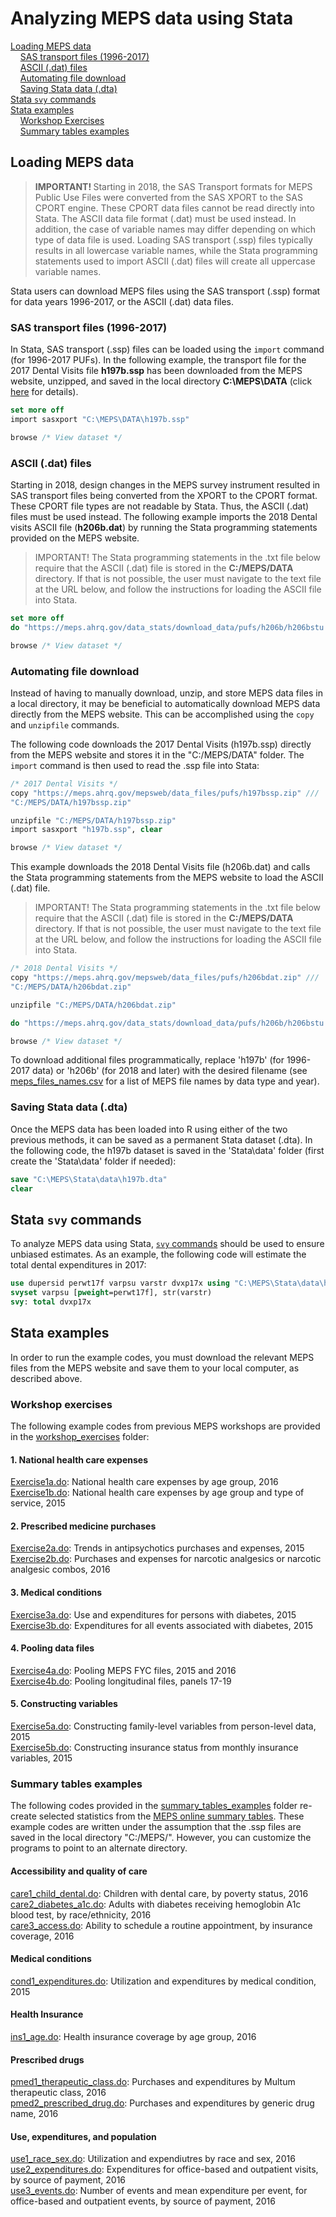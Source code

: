 # Analyzing MEPS data using Stata

[Loading MEPS data](#loading-meps-data)<br>
&nbsp; &nbsp; [SAS transport files (1996-2017)](#sas-transport-files-1996-2017)<br>
&nbsp; &nbsp; [ASCII (.dat) files](#ascii-dat-files)<br>
&nbsp; &nbsp; [Automating file download](#automating-file-download)<br>
&nbsp; &nbsp; [Saving Stata data (.dta)](#saving-stata-data-dta)<br>
[Stata `svy` commands](#stata-svy-commands)<br>
[Stata examples](#stata-examples)<br>
&nbsp; &nbsp; [Workshop Exercises](#workshop-exercises)<br>
&nbsp; &nbsp; [Summary tables examples](#summary-tables-examples)<br>

## Loading MEPS data
> <b> IMPORTANT! </b> Starting in 2018, the SAS Transport formats for MEPS Public Use Files were converted from the SAS XPORT to the SAS CPORT engine. These CPORT data files cannot be read directly into Stata. The ASCII data file format (.dat) must be used instead. In addition, the case of variable names may differ depending on which type of data file is used. Loading SAS transport (.ssp) files typically results in all lowercase variable names, while the Stata programming statements used to import ASCII (.dat) files will create all uppercase variable names.

Stata users can download MEPS files using the SAS transport (.ssp) format for data years 1996-2017, or the ASCII (.dat) data files.

### SAS transport files (1996-2017)

In Stata, SAS transport (.ssp) files can be loaded using the `import` command (for 1996-2017 PUFs). In the following example, the transport file for the 2017 Dental Visits file <b>h197b.ssp</b> has been downloaded from the MEPS website, unzipped, and saved in the local directory <b>C:\MEPS\DATA</b> (click [here](../README.md#accessing-meps-hc-data) for details).
``` stata
set more off
import sasxport "C:\MEPS\DATA\h197b.ssp"

browse /* View dataset */
```

### ASCII (.dat) files
Starting in 2018, design changes in the MEPS survey instrument resulted in SAS transport files being converted from the XPORT to the CPORT format. These CPORT file types are not readable by Stata. Thus, the ASCII (.dat) files must be used instead. The following example imports the 2018 Dental visits ASCII file (<b>h206b.dat</b>) by running the Stata programming statements provided on the MEPS website.

> IMPORTANT! The Stata programming statements in the .txt file below require that the ASCII (.dat) file is stored in the <b>C:/MEPS/DATA</b> directory. If that is not possible, the user must navigate to the text file at the URL below, and follow the instructions for loading the ASCII file into Stata.


``` stata
set more off
do "https://meps.ahrq.gov/data_stats/download_data/pufs/h206b/h206bstu.txt"

browse /* View dataset */
```

### Automating file download

Instead of having to manually download, unzip, and store MEPS data files in a local directory, it may be beneficial to automatically download MEPS data directly from the MEPS website. This can be accomplished using the `copy` and `unzipfile` commands.

The following code downloads the 2017 Dental Visits (h197b.ssp) directly from the MEPS website and stores it in the "C:/MEPS/DATA" folder. The `import` command is then used to read the .ssp file into Stata:

``` stata
/* 2017 Dental Visits */
copy "https://meps.ahrq.gov/mepsweb/data_files/pufs/h197bssp.zip" ///
"C:/MEPS/DATA/h197bssp.zip"

unzipfile "C:/MEPS/DATA/h197bssp.zip"
import sasxport "h197b.ssp", clear

browse /* View dataset */
```

This example downloads the 2018 Dental Visits file (h206b.dat) and calls the Stata programming statements from the MEPS website to load the ASCII (.dat) file.

> IMPORTANT! The Stata programming statements in the .txt file below require that the ASCII (.dat) file is stored in the <b>C:/MEPS/DATA</b> directory. If that is not possible, the user must navigate to the text file at the URL below, and follow the instructions for loading the ASCII file into Stata.

``` stata
/* 2018 Dental Visits */
copy "https://meps.ahrq.gov/mepsweb/data_files/pufs/h206bdat.zip" ///
"C:/MEPS/DATA/h206bdat.zip"

unzipfile "C:/MEPS/DATA/h206bdat.zip"

do "https://meps.ahrq.gov/data_stats/download_data/pufs/h206b/h206bstu.txt"

browse /* View dataset */

```


To download additional files programmatically, replace 'h197b' (for 1996-2017 data) or 'h206b' (for 2018 and later) with the desired filename (see [meps_files_names.csv](https://github.com/HHS-AHRQ/MEPS/blob/master/Quick_Reference_Guides/meps_file_names.csv) for a list of MEPS file names by data type and year).

### Saving Stata data (.dta)

Once the MEPS data has been loaded into R using either of the two previous methods, it can be saved as a permanent Stata dataset (.dta). In the following code,  the h197b dataset is saved in the 'Stata\data' folder (first create the 'Stata\data' folder if needed):
``` Stata
save "C:\MEPS\Stata\data\h197b.dta"
clear
```

## Stata `svy` commands
To analyze MEPS data using Stata, [`svy` commands](http://www.stata.com/manuals13/svysvyestimation.pdf) should be used to ensure unbiased estimates. As an example, the following code will estimate the total dental expenditures in 2017:
``` stata
use dupersid perwt17f varpsu varstr dvxp17x using "C:\MEPS\Stata\data\h197b.dta", clear
svyset varpsu [pweight=perwt17f], str(varstr)
svy: total dvxp17x
```


## Stata examples

In order to run the example codes, you must download the relevant MEPS files from the MEPS website and save them to your local computer, as described above.

### Workshop exercises
The following example codes from previous MEPS workshops are provided in the [workshop_exercises](workshop_exercises) folder:

#### 1. National health care expenses
[Exercise1a.do](workshop_exercises/Exercise1a.do): National health care expenses by age group, 2016
<br>
[Exercise1b.do](workshop_exercises/Exercise1b.do): National health care expenses by age group and type of service, 2015
<br>

#### 2. Prescribed medicine purchases
[Exercise2a.do](workshop_exercises/Exercise2a.do): Trends in antipsychotics purchases and expenses, 2015
<br>
[Exercise2b.do](workshop_exercises/Exercise2b.do): Purchases and expenses for narcotic analgesics or narcotic analgesic combos, 2016

#### 3. Medical conditions
[Exercise3a.do](workshop_exercises/Exercise3a.do): Use and expenditures for persons with diabetes, 2015
<br>
[Exercise3b.do](workshop_exercises/Exercise3b.do): Expenditures for all events associated with diabetes, 2015
<br>

#### 4. Pooling data files
[Exercise4a.do](workshop_exercises/Exercise4a.do): Pooling MEPS FYC files, 2015 and 2016
<br>
[Exercise4b.do](workshop_exercises/Exercise4b.do): Pooling longitudinal files, panels 17-19

#### 5. Constructing variables
[Exercise5a.do](workshop_exercises/Exercise5a.do): Constructing family-level variables from person-level data, 2015
<br>
[Exercise5b.do](workshop_exercises/Exercise5b.do): Constructing insurance status from monthly insurance variables, 2015


### Summary tables examples

The following codes provided in the [summary_tables_examples](summary_tables_examples) folder re-create selected statistics from the [MEPS online summary tables](https://meps.ahrq.gov/mepstrends/home/). These example codes are written under the assumption that the .ssp files are saved in the local directory "C:/MEPS/". However, you can customize the programs to point to an alternate directory.

#### Accessibility and quality of care
[care1_child_dental.do](summary_tables_examples/care1_child_dental.do): Children with dental care, by poverty status, 2016
<br>
[care2_diabetes_a1c.do](summary_tables_examples/care2_diabetes_a1c.do): Adults with diabetes receiving hemoglobin A1c blood test, by race/ethnicity, 2016
<br>
[care3_access.do](summary_tables_examples/care3_access.do): Ability to schedule a routine appointment, by insurance coverage, 2016

#### Medical conditions
[cond1_expenditures.do](summary_tables_examples/cond1_expenditures.do): Utilization and expenditures by medical condition, 2015

#### Health Insurance
[ins1_age.do](summary_tables_examples/ins1_age.do): Health insurance coverage by age group, 2016

#### Prescribed drugs
[pmed1_therapeutic_class.do](summary_tables_examples/pmed1_therapeutic_class.do): Purchases and expenditures by Multum therapeutic class, 2016
<br>
[pmed2_prescribed_drug.do](summary_tables_examples/pmed2_prescribed_drug.do): Purchases and expenditures by generic drug name, 2016

#### Use, expenditures, and population
[use1_race_sex.do](summary_tables_examples/use1_race_sex.do): Utilization and expendiutres by race and sex, 2016
<br>
[use2_expenditures.do](summary_tables_examples/use2_expenditures.do): Expenditures for office-based and outpatient visits, by source of payment, 2016
<br>
[use3_events.do](summary_tables_examples/use3_events.do): Number of events and mean expenditure per event, for office-based and outpatient events, by source of payment, 2016
